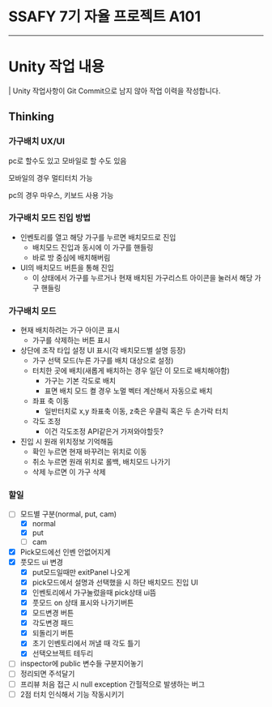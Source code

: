 # SSAFY 7기 자율 프로젝트 A101
---



# Unity 작업 내용
| Unity 작업사항이 Git Commit으로 남지 않아 작업 이력을 작성합니다.

## Thinking
### 가구배치 UX/UI

pc로 할수도 있고 모바일로 할 수도 있음

모바일의 경우 멀티터치 가능

pc의 경우 마우스, 키보드 사용 가능

### 가구배치 모드 진입 방법

- 인벤토리를 열고 해당 가구를 누르면 배치모드로 진입
    - 배치모드 진입과 동시에 이 가구를 핸들링
    - 바로 방 중심에 배치해버림
- UI의 배치모드 버튼을 통해 진입
    - 이 상태에서 가구를 누르거나 현재 배치된 가구리스트 아이콘을 눌러서 해당 가구 핸들링

### 가구배치 모드

- 현재 배치하려는 가구 아이콘 표시
    - 가구를 삭제하는 버튼 표시
- 상단에 조작 타입 설정 UI 표시(각 배치모드별 설명 등장)
    - 가구 선택 모드(누른 가구를 배치 대상으로 설정)
    - 터치한 곳에 배치(새롭게 배치하는 경우 일단 이 모드로 배치해야함)
        - 가구는 기본 각도로 배치
        - 표면 배치 모드 켤 경우 노멀 벡터 계산해서 자동으로 배치
    - 좌표 축 이동
        - 일반터치로 x,y 좌표축 이동, z축은 우클릭 혹은 두 손가락 터치
    - 각도 조정
        - 이건 각도조정 API같은거 가져와야할듯?
- 진입 시 원래 위치정보 기억해둠
    - 확인 누르면 현재 바꾸려는 위치로 이동
    - 취소 누르면 원래 위치로 롤백, 배치모드 나가기
    - 삭제 누르면 이 가구 삭제



### 할일

- [ ]  모드별 구분(normal, put, cam)
    - [x]  normal
    - [x]  put
    - [ ]  cam
- [x]  Pick모드에선 인벤 안없어지게
- [x]  풋모드 ui 변경
    - [x]  put모드일때만 exitPanel 나오게
    - [x]  pick모드에서 설명과 선택했을 시 하단 배치모드 진입 UI
    - [x]  인벤토리에서 가구눌렀을때 pick상태 ui뜸
    - [x]  풋모드 on 상태 표시와 나가기버튼
    - [x]  모드변경 버튼
    - [x]  각도변경 패드
    - [x]  되돌리기 버튼
    - [x]  초기 인벤토리에서 꺼낼 때 각도 틀기
    - [x]  선택오브젝트 테두리
- [ ]  inspector에 public 변수들 구분지어놓기
- [ ]  정리되면 주석달기
- [ ]  프리뷰 처음 접근 시 null exception 간헐적으로 발생하는 버그
- [ ]  2점 터치 인식해서 기능 작동시키기